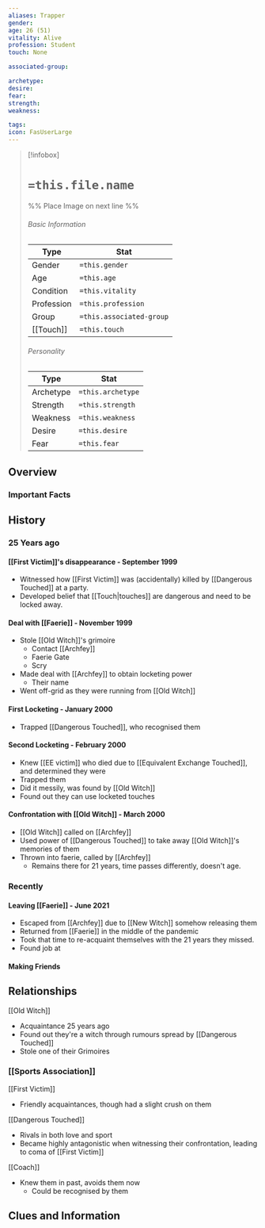 ```yaml
---
aliases: Trapper
gender: 
age: 26 (51)
vitality: Alive
profession: Student
touch: None

associated-group: 

archetype:
desire:
fear:
strength:
weakness:

tags:
icon: FasUserLarge
---
```


> [!infobox]
> # `=this.file.name`
> %% Place Image on next line %%
> ###### Basic Information
> Type |  Stat |
> ---|---|
> Gender | `=this.gender` |
> Age | `=this.age` |
> Condition | `=this.vitality` |
> Profession | `=this.profession` |
> Group | `=this.associated-group` |
> [[Touch]] | `=this.touch` |
> ###### Personality
> Type |  Stat |
> ---|---|
> Archetype | `=this.archetype` |
> Strength | `=this.strength` |
> Weakness | `=this.weakness` |
> Desire | `=this.desire` |
> Fear | `=this.fear` |
## Overview

### Important Facts

## History
### 25 Years ago
#### [[First Victim]]'s disappearance - September 1999
- Witnessed how [[First Victim]] was (accidentally) killed by [[Dangerous Touched]] at a party. 
- Developed belief that [[Touch|touches]] are dangerous and need to be locked away. 

#### Deal with [[Faerie]] - November 1999
- Stole [[Old Witch]]'s grimoire
	- Contact [[Archfey]]
	- Faerie Gate
	- Scry
- Made deal with [[Archfey]] to obtain locketing power
	- Their name
- Went off-grid as they were running from [[Old Witch]]

#### First Locketing - January 2000
- Trapped [[Dangerous Touched]], who recognised them 

#### Second Locketing - February 2000
- Knew [[EE victim]] who died due to [[Equivalent Exchange Touched]], and determined they were 
- Trapped them
- Did it messily, was found by [[Old Witch]]
- Found out they can use locketed touches

#### Confrontation with [[Old Witch]] - March 2000
- [[Old Witch]] called on [[Archfey]]
- Used power of [[Dangerous Touched]] to take away [[Old Witch]]'s memories of them
- Thrown into faerie, called by [[Archfey]]
	- Remains there for 21 years, time passes differently, doesn't age.

### Recently
#### Leaving [[Faerie]] - June 2021
- Escaped from [[Archfey]] due to [[New Witch]] somehow releasing them
- Returned from [[Faerie]] in the middle of the pandemic
- Took that time to re-acquaint themselves with the 21 years they missed. 
- Found job at 

#### Making Friends



## Relationships
[[Old Witch]]
- Acquaintance 25 years ago 
- Found out they're a witch through rumours spread by [[Dangerous Touched]]
- Stole one of their Grimoires

### [[Sports Association]]
[[First Victim]]
- Friendly acquaintances, though had a slight crush on them

[[Dangerous Touched]]
- Rivals in both love and sport
- Became highly antagonistic when witnessing their confrontation, leading to coma of [[First Victim]]

[[Coach]]
- Knew them in past, avoids them now
	- Could be recognised by them


## Clues and Information

